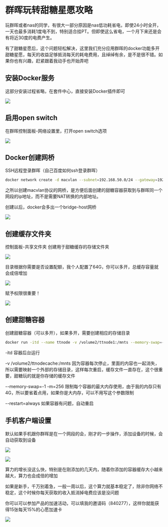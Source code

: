 # 群晖玩转甜糖星愿攻略

玩群晖或者nas的同学，有很大一部分原因是nas低功耗省电，即使24小时全开，一天也最多消耗1度电不到，特别适合挂PT。但即使这么省电，一个月下来还是会有将近30度的电费产生。

有了甜糖星愿后，这个问题轻松解决，这里我们充分应用群晖的docker功能多开甜糖星愿，每天的收益足够抵消每天的耗电费用，且绰绰有余，是不是很不错。如果你也有兴趣，赶紧跟着我动手也开始弄吧

## 安装Docker服务

这部分安装过程省略，在套件中心，直接安装Docker插件即可

![](./images/nas_docker_1.png)

## 启用open switch

在群晖控制面板-网络设置里，打开open switch选项

![](./images/macvlan.png)

## Docker创建网桥

SSH远程登录群晖（自己百度如何ssh登录群晖）

```bash
docker network create -d macvlan --subnet=192.168.50.0/24 --gateway=192.168.50.1 -o parent=ovs_eth0 bridge-host
```

之所以创建macvlan协议的网桥，是方便后面创建的甜糖容器获取到与群晖同一个网段的ip地址，而不是需要NAT转换的内部地址。

创建以后，docker会多出一个bridge-host网桥

![](./images/macvlan_2.png)

## 创建缓存文件夹

控制面板-共享文件夹 创建用于甜糖缓存的存储文件夹

![](./images/ttnode_1.png)

目录根据你需要是否设置配额，我个人配置了64G，你可以多开，总缓存容量就会成倍增加

![](./images/ttnode_2.png)

赋予权限很重要！

![](./images/ttnode_3.png)

## 创建甜糖容器

创建甜糖容器（可以多开），如果多开，需要创建相应的存储目录

```bash
docker run -itd --name ttnode -v /volume2/ttnode1:/mnts --memory-swap=-1 -m=256M --network bridge-host --ip=192.168.50.31 --dns=223.5.5.5 --privileged=true --restart=always hc8903/ttnode-x86
```

-itd	容器后台运行

-v /volume2/ttnodecache:/mnts	因为容器每次停止，里面的内容也一起消失，所以需要映射一个外部的存储目录，这样每次重启，缓存文件一直存在，这个很重要，甜糖玩的就是你存储的缓存文件

--memory-swap=-1 -m=256	限制每个容器的最大内存使用，由于我的内存只有4G，所以要省着点用，如果你是大内存，可以不用写这个参数限制

--restart=always	如果容器有问题，自动重启

## 手机客户端设置

默认如果手机跟你群晖是在一个网段的会，刚才的一步操作，添加设备的时候，会自动获取到设备

![](./images/tt_1.png)

![](./images/tt_2.png)

算力的增长没这么快，特别是在刚添加的几天内，随着你添加的容器缓存大小越来越大，算力也会成倍的增加

如果是新手，千万别着急，一般一周以后，这个算力就基本稳定了，除非你网络不稳定，这个时候你每天获取的收入抵消掉电费应该是没问题

你可以可以参加产品的加速活动，可以填我的邀请码（840277），这样你就能获得15张每天15%的心愿加速卡

![](./images/tt_3.png)
